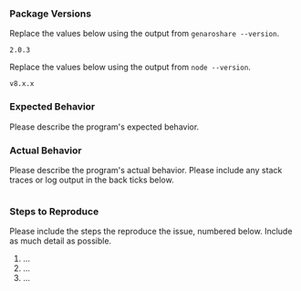 ### Package Versions

Replace the values below using the output from `genaroshare --version`.

```
2.0.3
```

Replace the values below using the output from `node --version`.

```
v8.x.x
```

### Expected Behavior

Please describe the program's expected behavior.

### Actual Behavior

Please describe the program's actual behavior. Please include any stack traces
or log output in the back ticks below.

```

```

### Steps to Reproduce

Please include the steps the reproduce the issue, numbered below. Include as
much detail as possible.

1. ...
2. ...
3. ...
